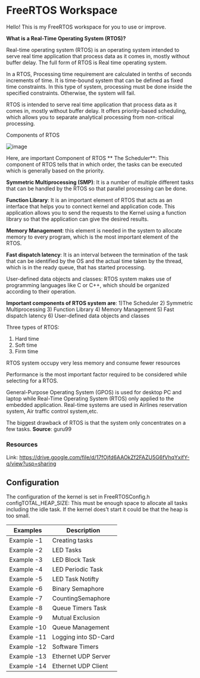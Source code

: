 # FreeRTOS Workspace
Hello! This is my FreeRTOS workspace for you to use or improve.

**What is a Real-Time Operating System (RTOS)?**

Real-time operating system (RTOS) is an operating system intended to serve real time application that process data as it comes in, mostly without buffer delay. The full form of RTOS is Real time operating system.

In a RTOS, Processing time requirement are calculated in tenths of seconds increments of time. It is time-bound system that can be defined as fixed time constraints. In this type of system, processing must be done inside the specified constraints. Otherwise, the system will fail.

RTOS is intended to serve real time application that process data as it comes in, mostly without buffer delay.
It offers priority-based scheduling, which allows you to separate analytical processing from non-critical processing.

Components of RTOS

![image](https://user-images.githubusercontent.com/43001724/170870949-2064a6ca-ee6b-4592-8360-1c4a0339f5cc.png)

Here, are important Component of RTOS
**
The Scheduler**: This component of RTOS tells that in which order, the tasks can be executed which is generally based on the priority.

**Symmetric Multiprocessing (SMP)**: It is a number of multiple different tasks that can be handled by the RTOS so that parallel processing can be done.

**Function Library**: It is an important element of RTOS that acts as an interface that helps you to connect kernel and application code. This application allows you to send the requests to the Kernel using a function library so that the application can give the desired results.

**Memory Management**: this element is needed in the system to allocate memory to every program, which is the most important element of the RTOS.

**Fast dispatch latency**: It is an interval between the termination of the task that can be identified by the OS and the actual time taken by the thread, which is in the ready queue, that has started processing.

User-defined data objects and classes: RTOS system makes use of programming languages like C or C++, which should be organized according to their operation.

**Important components of RTOS system are**: 
1)The Scheduler
2) Symmetric Multiprocessing
3) Function Library
4) Memory Management
5) Fast dispatch latency
6) User-defined data objects and classes

Three types of RTOS:
1) Hard time 
2) Soft time
3) Firm time

RTOS system occupy very less memory and consume fewer resources

Performance is the most important factor required to be considered while selecting for a RTOS.

General-Purpose Operating System (GPOS) is used for desktop PC and laptop while Real-Time Operating System (RTOS) only applied to the embedded application.
Real-time systems are used in Airlines reservation system, Air traffic control system,etc.

The biggest drawback of RTOS is that the system only concentrates on a few tasks.
**Source**: guru99


### Resources
Link: https://drive.google.com/file/d/17fOjfd6AAOkZf2FAZU5G6fVhqYxifY-q/view?usp=sharing


## Configuration
The configuration of the kernel is set in FreeRTOSConfig.h
configTOTAL_HEAP_SIZE: This must be enough space to allocate all tasks including the idle task. If the kernel does’t start it could be that the heap is too small.

| Examples      | Description           |
| ------------- | ----------------------|
| Example -1    | Creating tasks        |
| Example -2    | LED Tasks             |
| Example -3    | LED Block Task        |
| Example -4    | LED Periodic Task     |
| Example -5    | LED Task Notifty      |
| Example -6    | Binary Semaphore      |
| Example -7    | CountingSemaphore     |
| Example -8    | Queue Timers Task     |
| Example -9    | Mutual Exclusion      |
| Example -10   | Queue Management      |
| Example -11   | Logging into SD-Card  |
| Example -12   | Software Timers       |
| Example -13   | Ethernet UDP Server   |
| Example -14   | Ethernet UDP Client   |





